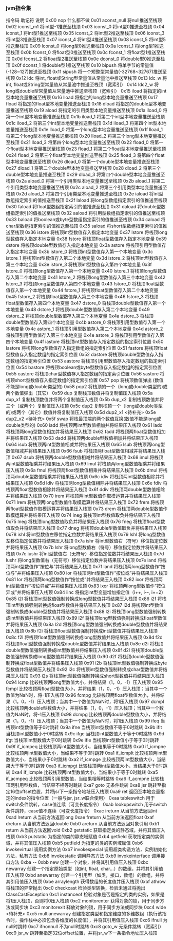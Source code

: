 ### jvm指令集

指令码 助记符    说明
0x00 nop      什么都不做
0x01 aconst_null 将null推送至栈顶
0x02 iconst_m1   将int型-1推送至栈顶
0x03 iconst_0   将int型0推送至栈顶
0x04 iconst_1   将int型1推送至栈顶
0x05 iconst_2   将int型2推送至栈顶
0x06 iconst_3   将int型3推送至栈顶
0x07 iconst_4   将int型4推送至栈顶
0x08 iconst_5   将int型5推送至栈顶
0x09 lconst_0   将long型0推送至栈顶
0x0a lconst_1   将long型1推送至栈顶
0x0b fconst_0   将float型0推送至栈顶
0x0c fconst_1   将float型1推送至栈顶
0x0d fconst_2   将float型2推送至栈顶
0x0e dconst_0   将double型0推送至栈顶
0x0f dconst_1   将double型1推送至栈顶
0x10 bipush    将单字节的常量值(-128~127)推送至栈顶
0x11 sipush    将一个短整型常量值(-32768~32767)推送至栈顶
0x12 ldc      将int, float或String型常量值从常量池中推送至栈顶
0x13 ldc_w     将int, float或String型常量值从常量池中推送至栈顶（宽索引）
0x14 ldc2_w    将long或double型常量值从常量池中推送至栈顶（宽索引）
0x15 iload     将指定的int型本地变量推送至栈顶
0x16 lload     将指定的long型本地变量推送至栈顶
0x17 fload     将指定的float型本地变量推送至栈顶
0x18 dload     将指定的double型本地变量推送至栈顶
0x19 aload     将指定的引用类型本地变量推送至栈顶
0x1a iload_0    将第一个int型本地变量推送至栈顶
0x1b iload_1    将第二个int型本地变量推送至栈顶
0x1c iload_2    将第三个int型本地变量推送至栈顶
0x1d iload_3    将第四个int型本地变量推送至栈顶
0x1e lload_0    将第一个long型本地变量推送至栈顶
0x1f lload_1    将第二个long型本地变量推送至栈顶
0x20 lload_2    将第三个long型本地变量推送至栈顶
0x21 lload_3    将第四个long型本地变量推送至栈顶
0x22 fload_0    将第一个float型本地变量推送至栈顶
0x23 fload_1    将第二个float型本地变量推送至栈顶
0x24 fload_2    将第三个float型本地变量推送至栈顶
0x25 fload_3    将第四个float型本地变量推送至栈顶
0x26 dload_0    将第一个double型本地变量推送至栈顶
0x27 dload_1    将第二个double型本地变量推送至栈顶
0x28 dload_2    将第三个double型本地变量推送至栈顶
0x29 dload_3    将第四个double型本地变量推送至栈顶
0x2a aload_0    将第一个引用类型本地变量推送至栈顶
0x2b aload_1    将第二个引用类型本地变量推送至栈顶
0x2c aload_2    将第三个引用类型本地变量推送至栈顶
0x2d aload_3    将第四个引用类型本地变量推送至栈顶
0x2e iaload    将int型数组指定索引的值推送至栈顶
0x2f laload    将long型数组指定索引的值推送至栈顶
0x30 faload    将float型数组指定索引的值推送至栈顶
0x31 daload    将double型数组指定索引的值推送至栈顶
0x32 aaload    将引用型数组指定索引的值推送至栈顶
0x33 baload    将boolean或byte型数组指定索引的值推送至栈顶
0x34 caload    将char型数组指定索引的值推送至栈顶
0x35 saload    将short型数组指定索引的值推送至栈顶
0x36 istore    将栈顶int型数值存入指定本地变量
0x37 lstore    将栈顶long型数值存入指定本地变量
0x38 fstore    将栈顶float型数值存入指定本地变量
0x39 dstore    将栈顶double型数值存入指定本地变量
0x3a astore    将栈顶引用型数值存入指定本地变量
0x3b istore_0   将栈顶int型数值存入第一个本地变量
0x3c istore_1   将栈顶int型数值存入第二个本地变量
0x3d istore_2   将栈顶int型数值存入第三个本地变量
0x3e istore_3   将栈顶int型数值存入第四个本地变量
0x3f lstore_0   将栈顶long型数值存入第一个本地变量
0x40 lstore_1   将栈顶long型数值存入第二个本地变量
0x41 lstore_2   将栈顶long型数值存入第三个本地变量
0x42 lstore_3   将栈顶long型数值存入第四个本地变量
0x43 fstore_0   将栈顶float型数值存入第一个本地变量
0x44 fstore_1   将栈顶float型数值存入第二个本地变量
0x45 fstore_2   将栈顶float型数值存入第三个本地变量
0x46 fstore_3   将栈顶float型数值存入第四个本地变量
0x47 dstore_0   将栈顶double型数值存入第一个本地变量
0x48 dstore_1   将栈顶double型数值存入第二个本地变量
0x49 dstore_2   将栈顶double型数值存入第三个本地变量
0x4a dstore_3   将栈顶double型数值存入第四个本地变量
0x4b astore_0   将栈顶引用型数值存入第一个本地变量
0x4c astore_1   将栈顶引用型数值存入第二个本地变量
0x4d astore_2   将栈顶引用型数值存入第三个本地变量
0x4e astore_3   将栈顶引用型数值存入第四个本地变量
0x4f iastore    将栈顶int型数值存入指定数组的指定索引位置
0x50 lastore    将栈顶long型数值存入指定数组的指定索引位置
0x51 fastore    将栈顶float型数值存入指定数组的指定索引位置
0x52 dastore    将栈顶double型数值存入指定数组的指定索引位置
0x53 aastore    将栈顶引用型数值存入指定数组的指定索引位置
0x54 bastore    将栈顶boolean或byte型数值存入指定数组的指定索引位置
0x55 castore    将栈顶char型数值存入指定数组的指定索引位置
0x56 sastore    将栈顶short型数值存入指定数组的指定索引位置
0x57 pop      将栈顶数值弹出 (数值不能是long或double类型的)
0x58 pop2     将栈顶的一个（long或double类型的)或两个数值弹出（其它）
0x59 dup      复制栈顶数值并将复制值压入栈顶
0x5a dup_x1    复制栈顶数值并将两个复制值压入栈顶
0x5b dup_x2    复制栈顶数值并将三个（或两个）复制值压入栈顶
0x5c dup2     复制栈顶一个（long或double类型的)或两个（其它）数值并将复制值压入栈顶
0x5d dup2_x1    <待补充>
0x5e dup2_x2    <待补充>
0x5f swap     将栈最顶端的两个数值互换(数值不能是long或double类型的)
0x60 iadd     将栈顶两int型数值相加并将结果压入栈顶
0x61 ladd     将栈顶两long型数值相加并将结果压入栈顶
0x62 fadd     将栈顶两float型数值相加并将结果压入栈顶
0x63 dadd     将栈顶两double型数值相加并将结果压入栈顶
0x64 isub     将栈顶两int型数值相减并将结果压入栈顶
0x65 lsub     将栈顶两long型数值相减并将结果压入栈顶
0x66 fsub     将栈顶两float型数值相减并将结果压入栈顶
0x67 dsub     将栈顶两double型数值相减并将结果压入栈顶
0x68 imul     将栈顶两int型数值相乘并将结果压入栈顶
0x69 lmul     将栈顶两long型数值相乘并将结果压入栈顶
0x6a fmul     将栈顶两float型数值相乘并将结果压入栈顶
0x6b dmul     将栈顶两double型数值相乘并将结果压入栈顶
0x6c idiv     将栈顶两int型数值相除并将结果压入栈顶
0x6d ldiv     将栈顶两long型数值相除并将结果压入栈顶
0x6e fdiv     将栈顶两float型数值相除并将结果压入栈顶
0x6f ddiv     将栈顶两double型数值相除并将结果压入栈顶
0x70 irem     将栈顶两int型数值作取模运算并将结果压入栈顶
0x71 lrem     将栈顶两long型数值作取模运算并将结果压入栈顶
0x72 frem     将栈顶两float型数值作取模运算并将结果压入栈顶
0x73 drem     将栈顶两double型数值作取模运算并将结果压入栈顶
0x74 ineg     将栈顶int型数值取负并将结果压入栈顶
0x75 lneg     将栈顶long型数值取负并将结果压入栈顶
0x76 fneg     将栈顶float型数值取负并将结果压入栈顶
0x77 dneg     将栈顶double型数值取负并将结果压入栈顶
0x78 ishl     将int型数值左移位指定位数并将结果压入栈顶
0x79 lshl     将long型数值左移位指定位数并将结果压入栈顶
0x7a ishr     将int型数值右（符号）移位指定位数并将结果压入栈顶
0x7b lshr     将long型数值右（符号）移位指定位数并将结果压入栈顶
0x7c iushr     将int型数值右（无符号）移位指定位数并将结果压入栈顶
0x7d lushr     将long型数值右（无符号）移位指定位数并将结果压入栈顶
0x7e iand     将栈顶两int型数值作“按位与”并将结果压入栈顶
0x7f land     将栈顶两long型数值作“按位与”并将结果压入栈顶
0x80 ior      将栈顶两int型数值作“按位或”并将结果压入栈顶
0x81 lor      将栈顶两long型数值作“按位或”并将结果压入栈顶
0x82 ixor     将栈顶两int型数值作“按位异或”并将结果压入栈顶
0x83 lxor     将栈顶两long型数值作“按位异或”并将结果压入栈顶
0x84 iinc     将指定int型变量增加指定值（i++, i--, i+=2）
0x85 i2l      将栈顶int型数值强制转换成long型数值并将结果压入栈顶
0x86 i2f      将栈顶int型数值强制转换成float型数值并将结果压入栈顶
0x87 i2d      将栈顶int型数值强制转换成double型数值并将结果压入栈顶
0x88 l2i      将栈顶long型数值强制转换成int型数值并将结果压入栈顶
0x89 l2f      将栈顶long型数值强制转换成float型数值并将结果压入栈顶
0x8a l2d      将栈顶long型数值强制转换成double型数值并将结果压入栈顶
0x8b f2i      将栈顶float型数值强制转换成int型数值并将结果压入栈顶
0x8c f2l      将栈顶float型数值强制转换成long型数值并将结果压入栈顶
0x8d f2d      将栈顶float型数值强制转换成double型数值并将结果压入栈顶
0x8e d2i      将栈顶double型数值强制转换成int型数值并将结果压入栈顶
0x8f d2l      将栈顶double型数值强制转换成long型数值并将结果压入栈顶
0x90 d2f      将栈顶double型数值强制转换成float型数值并将结果压入栈顶
0x91 i2b      将栈顶int型数值强制转换成byte型数值并将结果压入栈顶
0x92 i2c      将栈顶int型数值强制转换成char型数值并将结果压入栈顶
0x93 i2s      将栈顶int型数值强制转换成short型数值并将结果压入栈顶
0x94 lcmp     比较栈顶两long型数值大小，并将结果（1，0，-1）压入栈顶
0x95 fcmpl     比较栈顶两float型数值大小，并将结果（1，0，-1）压入栈顶；当其中一个数值为NaN时，将-1压入栈顶
0x96 fcmpg     比较栈顶两float型数值大小，并将结果（1，0，-1）压入栈顶；当其中一个数值为NaN时，将1压入栈顶
0x97 dcmpl     比较栈顶两double型数值大小，并将结果（1，0，-1）压入栈顶；当其中一个数值为NaN时，将-1压入栈顶
0x98 dcmpg     比较栈顶两double型数值大小，并将结果（1，0，-1）压入栈顶；当其中一个数值为NaN时，将1压入栈顶
0x99 ifeq     当栈顶int型数值等于0时跳转
0x9a ifne     当栈顶int型数值不等于0时跳转
0x9b iflt     当栈顶int型数值小于0时跳转
0x9c ifge     当栈顶int型数值大于等于0时跳转
0x9d ifgt     当栈顶int型数值大于0时跳转
0x9e ifle     当栈顶int型数值小于等于0时跳转
0x9f if_icmpeq   比较栈顶两int型数值大小，当结果等于0时跳转
0xa0 if_icmpne   比较栈顶两int型数值大小，当结果不等于0时跳转
0xa1 if_icmplt   比较栈顶两int型数值大小，当结果小于0时跳转
0xa2 if_icmpge   比较栈顶两int型数值大小，当结果大于等于0时跳转
0xa3 if_icmpgt   比较栈顶两int型数值大小，当结果大于0时跳转
0xa4 if_icmple   比较栈顶两int型数值大小，当结果小于等于0时跳转
0xa5 if_acmpeq   比较栈顶两引用型数值，当结果相等时跳转
0xa6 if_acmpne   比较栈顶两引用型数值，当结果不相等时跳转
0xa7 goto     无条件跳转
0xa8 jsr      跳转至指定16位offset位置，并将jsr下一条指令地址压入栈顶
0xa9 ret      返回至本地变量指定的index的指令位置（一般与jsr, jsr_w联合使用）
0xaa tableswitch    用于switch条件跳转，case值连续（可变长度指令）
0xab lookupswitch   用于switch条件跳转，case值不连续（可变长度指令）
0xac ireturn    从当前方法返回int
0xad lreturn    从当前方法返回long
0xae freturn    从当前方法返回float
0xaf dreturn    从当前方法返回double
0xb0 areturn    从当前方法返回对象引用
0xb1 return    从当前方法返回void
0xb2 getstatic   获取指定类的静态域，并将其值压入栈顶
0xb3 putstatic   为指定的类的静态域赋值
0xb4 getfield   获取指定类的实例域，并将其值压入栈顶
0xb5 putfield   为指定的类的实例域赋值
0xb6 invokevirtual   调用实例方法
0xb7 invokespecial   调用超类构造方法，实例初始化方法，私有方法
0xb8 invokestatic   调用静态方法
0xb9 invokeinterface 调用接口方法
0xba --
0xbb new      创建一个对象，并将其引用值压入栈顶
0xbc newarray   创建一个指定原始类型（如int, float, char…）的数组，并将其引用值压入栈顶
0xbd anewarray   创建一个引用型（如类，接口，数组）的数组，并将其引用值压入栈顶
0xbe arraylength 获得数组的长度值并压入栈顶
0xbf athrow    将栈顶的异常抛出
0xc0 checkcast   检验类型转换，检验未通过将抛出ClassCastException
0xc1 instanceof 检验对象是否是指定的类的实例，如果是将1压入栈顶，否则将0压入栈顶
0xc2 monitorenter   获得对象的锁，用于同步方法或同步块
0xc3 monitorexit    释放对象的锁，用于同步方法或同步块
0xc4 wide     <待补充>
0xc5 multianewarray 创建指定类型和指定维度的多维数组（执行该指令时，操作栈中必须包含各维度的长度值），并将其引用值压入栈顶
0xc6 ifnull    为null时跳转
0xc7 ifnonnull   不为null时跳转
0xc8 goto_w    无条件跳转（宽索引）
0xc9 jsr_w     跳转至指定32位offset位置，并将jsr_w下一条指令地址压入栈顶
